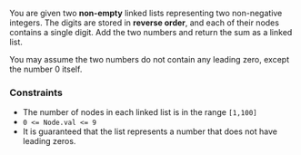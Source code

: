 You are given two **non-empty** linked lists 
representing two non-negative integers. 
The digits are stored in **reverse order**, 
and each of their nodes contains a single digit. 
Add the two numbers and return the sum as a linked list.

You may assume the two numbers do not contain any leading 
zero, except the number 0 itself.



### Constraints
* The number of nodes in each linked list is in the range `[1,100]`
* `0 <= Node.val <= 9`
* It is guaranteed that the list represents a number that does not have leading zeros.